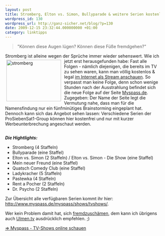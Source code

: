 ```yaml
---
layout: post
title: Stromberg, Elton vs. Simon, Bullyparade & weitere Serien kostenlos online schauen
wordpress_id: 130
wordpress_url: http://ganz-sicher.net/blog/?p=130
date: 2009-12-15 23:32:44.000000000 +01:00
category: linktipps
---
```



> "Können diese Augen lügen? Können diese Füße fremdgehen?"

Stromberg ist alleine wegen der Sprüche immer wieder sehenswert. <img class="borderimg" style="float:left; padding: 2px; margin: 2px;margin-right: 8px;" title="stromberg" src="/wp-content/uploads/stromberg3.jpg" alt="stromberg" width="178" height="135" /> Wie ich jetzt erst herausgefunden habe: Fast alle Folgen - nämlich diejenigen, die bereits im TV zu sehen waren, kann man völlig kostenlos &amp; legal <a title="Stromberg kostenlos schauen" href="http://www.myspass.de/myspass/shows/tvshows/stromberg/" target="_blank">im Internet als Stream anschauen</a>. So verpasst man keine Folge, denn schon wenige Stunden nach der Ausstrahlung befindet sich die neue Folge auf der Seite <a href="http://www.myspass.de" target="_self">Myspass.de</a>. Zugegeben: Der Name der Seite legt die Vermutung nahe, dass man für die Namensfindung nur ein fünfminütiges Brainstorming eingeplant hat. Dennoch kann sich das Angebot sehen lassen: Verschiedene Serien der ProSiebenSat1-Group können hier kostenfrei und nur mit kurzer Werbeunterbrechung angeschaut werden.
<div id="clearer" style="clear:both;"></div>

<p style="text-align: left;"><em><strong>Die Hightlights:</strong></em></p>

<ul>
	<li>Stromberg (4 Staffeln)</li>
	<li>Bullyparade (eine Staffel)</li>
	<li>Elton vs. Simon (2 Staffeln) / Elton vs. Simon - Die Show (eine Staffel)</li>
	<li>Mein neuer Freund (eine Staffel)</li>
	<li>Quatsch Comedy Club (eine Staffel)</li>
	<li>Ladykracher (5 Staffeln)</li>
	<li>Pastewka (4 Staffeln)</li>
	<li>Rent a Pocher (2 Staffeln)</li>
	<li>Dr. Psycho (2 Staffeln)</li>
</ul>
Zur Übersicht alle verfügbaren Serien kommt ihr hier: <a title="Myspass - TV-Shows online schauen" href="http://www.myspass.de/myspass/shows/tvshows/" target="_blank">http://www.myspass.de/myspass/shows/tvshows/</a>.

Wer kein Problem damit hat, sich <a href="http://de.uncyclopedia.org/wiki/Scham#Fremdscham" target="_blank">fremdzuschämen</a>, dem kann ich übrigens auch <a href="http://www.myspass.de/myspass/ulmentv/" target="_blank">Ulmen.tv</a> ausdrücklich empfehlen. ;)

<a title="Myspass - TV-Shows online schauen" href="http://www.myspass.de/myspass/shows/tvshows/" target="_blank">=> Myspass - TV-Shows online schauen</a>

